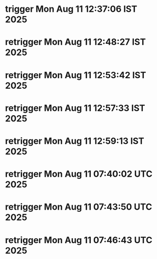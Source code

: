 # trigger Mon Aug 11 12:37:06 IST 2025
# retrigger Mon Aug 11 12:48:27 IST 2025
# retrigger Mon Aug 11 12:53:42 IST 2025
# retrigger Mon Aug 11 12:57:33 IST 2025
# retrigger Mon Aug 11 12:59:13 IST 2025
# retrigger Mon Aug 11 07:40:02 UTC 2025
# retrigger Mon Aug 11 07:43:50 UTC 2025
# retrigger Mon Aug 11 07:46:43 UTC 2025
